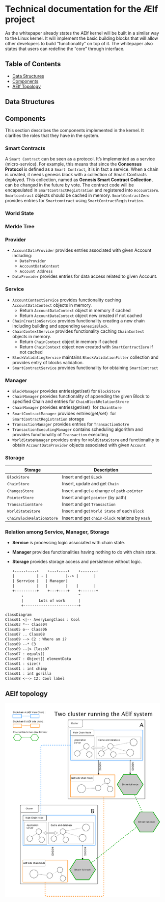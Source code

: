 # Technical documentation for the Ælf project

As the whitepaper already states the AElf kernel will be built in a similar way to the Linux kernel. It will implement the basic building blocks that will allow other developers to build “functionality” on top of it. The whitepaper also states that users can redefine the “core” through interface.

## Table of Contents

* [Data Structures](#1data-structures)
* [Components](#2components)
* [AElf Topology](#3aelf-topology)

## Data Structures

## Components


This section describes the components implemented in the kernel. It clarifies the roles that they have in the system.

### **Smart Contracts**

  A `Smart Contract` can be seen as a protocol. It’s implemented as a service (micro-service). 
  For example, this means that since the **Consensus Protocol** is defined as a `Smart Contract`, it is in fact a service. 
  When a chain is created, it needs genesis block with a collection of Smart Contracts deployed. This collection, named as
  **Genesis Smart Contract Collection**, can be changed in the future by vote. The contract code will be encapsulated in 
  `SmartContractRegistration` and registered into `AccountZero`. `Smartcontract` objects should be cached in memory. 
  `SmartContractZero` provides entries for `Smartcontract` using `SmartContractRegistration`.

### **World State**

### **Merkle Tree** 

### **Provider**
- `AccountDataProvider` provides entries associated with given Account including:
    - `DataProvider` 
    - `AccountDataContext`
    - `Account Address` 
- `DataProvider` provides entries for data access related to given Account.

### **Service**
- `AccountContextService` provides functionality caching `AccountDataContext` objects in memory. 
    - Return `AccountDataContext` object in memory if cached
    - Return `AccountDataContext` object new created if not cached
- `ChainCreationService` provides functionality creating a new chain including building and appending `GenesisBlock`.
- `ChainContextService` provides functionality caching `ChainContext` objects in memory. 
    - Return `ChainContext` object in memory if cached
    - Return `ChainContext` object new created with `SmartContractZero` if not cached
- `BlockValidatingService` maintains `BlockValidationFilter` collection and provides entry of blocks validation.
- `SmartContractService` provides functionality for obtaining `SmartContract`

### **Manager**
- `BlockManager` provides entries(get/set) for `BlockStore`
- `ChainManager` provides functionality of appending the given Block to specified Chain and entries for `ChainBlockRelationStrore`
- `ChainManager` provides entries(get/set）for `ChainStore`
- `SmartContractManager` provides entries(get/set）for `SmartContractRegistration` storage
- `TransactionManager` provides entries for `TransactionSotre`
- `TransactionExecutingManager` contains scheduling algorithm and provides functionality of `Transaction` executing
- `WorldStateManager` provides entry for `WoldStateStore` and functionality to obtain `AccountDataProvider` objects associated with given `Account`

### **Storage**
| Storage | Description |
| --- | --- |
| `BlockStore` | Insert and get `BLock` |
| `ChainStore` | Insert, update and get `Chain` |
| `ChangesStore` | Insert and get a change of `path-pointer` |
| `PointerStore` | Insert and get `pointer` (by path) |
| `TransactionStore` | Insert and get `Transaction` |
| `WorldStateStore` | Insert and get `World State` of each `Block` |
| `ChainBlockRelationStore` | Insert and get `chain-block` relations by `Hash` |

 

### **Relation among Service, Manager, Storage**
- **Service** is processing logic associated with chain state.
- **Manager** provides functionalities having nothing to do with chain state.
- **Storage** provides storage access and persistence without logic.


  ```
  +-----+----+    +---+----+    +-------+
  |          | - |        |--> |       |
  | Serrvice |   | Manager|
  |          |   |        |    |       |
  +----------+    +---+----+    +-------+
      :                         ^
      |       Lots of work      |
      +-------------------------+
  ```

```mermaid
classDiagram
Class01 <|-- AveryLongClass : Cool
Class03 *-- Class04
Class05 o-- Class06
Class07 .. Class08
Class09 --> C2 : Where am i?
Class09 --* C3
Class09 --|> Class07
Class07 : equals()
Class07 : Object[] elementData
Class01 : size()
Class01 : int chimp
Class01 : int gorilla
Class08 <--> C2: Cool label
```

## AElf topology 

![Two clusters running AElf](figures/aelf-cluster-diagram.png)
